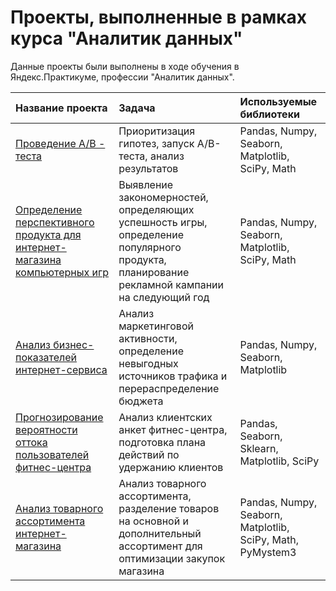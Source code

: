 # Проекты, выполненные в рамках курса "Аналитик данных"

Данные проекты были выполнены в ходе обучения в Яндекс.Практикуме, профессии "Аналитик данных".


| Название проекта                                   | Задача                                                        | Используемые библиотеки          |
| :--------------------------------------------------| :-------------------------------------------------------------|:---------------------------------|
| [Проведение А/В - теста](https://github.com/SashaMaryasova/yandex_practicum_project/blob/main/AB_test/AB_test.ipynb) | Приоритизация гипотез, запуск A/B-теста, анализ результатов | Pandas, Numpy, Seaborn, Matplotlib, SciPy, Math |
| [Определение перспективного продукта для интернет-магазина компьютерных игр](https://github.com/SashaMaryasova/yandex_practicum_project/blob/main/analysis_for_a_computer_game_store/analysis_for_a_computer_game_store.ipynb) | Выявление закономерностей, определяющих успешность игры, определение популярного продукта, планирование рекламной кампании на следующий год | Pandas, Numpy, Seaborn, Matplotlib, SciPy, Math |
| [Анализ бизнес-показателей интернет-сервиса](https://github.com/SashaMaryasova/yandex_practicum_project/blob/main/analysis_of_business_indicators/analysis_of_business_indicators.ipynb) | Анализ маркетинговой активности, определение невыгодных источников трафика и перераспределение бюджета | Pandas, Numpy, Seaborn, Matplotlib |
| [Прогнозирование вероятности оттока пользователей фитнес-центра](https://github.com/SashaMaryasova/yandex_practicum_project/blob/main/forecasting_the_outflow_of_users/forecasting_the_outflow_of_users.ipynb) | Анализ клиентских анкет фитнес-центра, подготовка плана действий по удержанию клиентов | Pandas, Seaborn, Sklearn, Matplotlib, SciPy |
| [Анализ товарного ассортимента интернет-магазина](https://github.com/SashaMaryasova/yandex_practicum_project/blob/main/аnalysis_of_the_product_range/аnalysis_of_the_product_range.ipynb) | Анализ товарного ассортимента, разделение товаров на основной и дополнительный ассортимент для оптимизации закупок магазина | Pandas, Numpy, Seaborn, Matplotlib, SciPy, Math, PyMystem3 |
